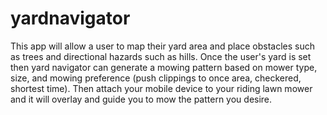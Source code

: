 # yardnavigator
This app will allow a user to map their yard area and place obstacles such as trees and directional hazards such as hills. Once the user's yard is set then yard navigator can generate a mowing pattern based on mower type, size, and mowing preference (push clippings to once area, checkered, shortest time). Then attach your mobile device to your riding lawn mower and it will overlay and guide you to mow the pattern you desire.
